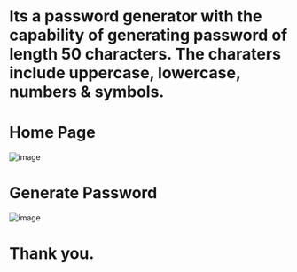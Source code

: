 # Its a password generator with the capability of generating password of length 50 characters. The charaters include uppercase, lowercase, numbers & symbols.
# Home Page
![image](https://user-images.githubusercontent.com/62868878/108159921-09090900-710e-11eb-99e5-f24f6a533189.png)

# Generate Password
![image](https://user-images.githubusercontent.com/62868878/108160010-3950a780-710e-11eb-931f-08e4e44a7aeb.png)


# Thank you.
